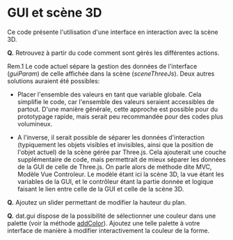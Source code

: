 # GUI et scène 3D


Ce code présente l'utilisation d'une interface en interaction avec la scène 3D.

__Q.__ Retrouvez à partir du code comment sont gérés les différentes actions.

Rem.1 Le code actuel sépare la gestion des données de l'interface (_guiParam_) de celle affichée dans la scène (_sceneThreeJs_). Deux autres solutions auraient été possibles:
* Placer l'ensemble des valeurs en tant que variable globale. Cela simplifie le code, car l'ensemble des valeurs seraient accessibles de partout. D'une manière générale, cette approche est possible pour du prototypage rapide, mais serait peu recommandée pour des codes plus volumineux.

* A l'inverse, il serait possible de séparer les données d'interaction (typiquement les objets visibles et invisibles, ainsi que la position de l'objet actuel) de la scène gérée par Three.js. Cela ajouterait une couche supplémentaire de code, mais permettrait de mieux séparer les données de la GUI de celle de Three.js. On parle alors de méthode dite MVC, Modèle Vue Controleur. Le modèle étant ici la scène 3D, la vue étant les variables de la GUI, et le contrôleur étant la partie donnée et logique faisant le lien entre celle de la GUI et celle de la scène 3D.


__Q.__ Ajoutez un slider permettant de modifier la hauteur du plan.

__Q.__ dat.gui dispose de la possibilité de sélectionner une couleur dans une palette (voir la méthode [addColor](https://github.com/dataarts/dat.gui/blob/master/API.md#guiaddcolorobject-property--controller)). Ajoutez une telle palette à votre interface de manière à modifier interactivement la couleur de la forme.
